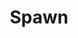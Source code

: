 ---
title: Spawn
issue: 56A
issue_nr: 56
full_title: Kahn
subtitle: ''
story_arc: ''
crossover: ''
variant: A
publisher: Image Comics
creators: 
  - Todd McFarlane
release_date: Dec 1996
release_year: 1996
genre:
  - Action
  - Adventure
  - Crime
  - Fantasy
  - Horror
  - Science Fiction
  - Super-Heroes
  - Thriller
format: Comic
pages: 32
signed_by: Greg Capullo
price: 7.50
---